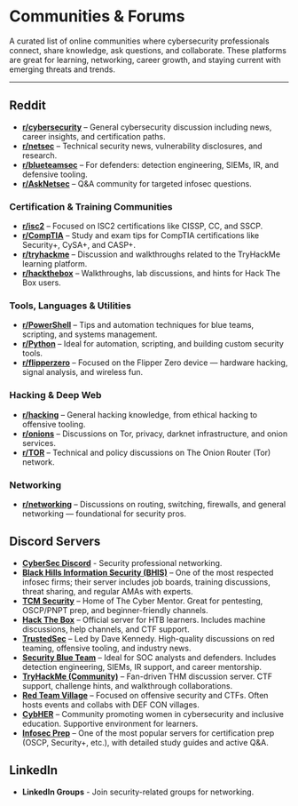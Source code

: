 # Communities & Forums

A curated list of online communities where cybersecurity professionals connect, share knowledge, ask questions, and collaborate. These platforms are great for learning, networking, career growth, and staying current with emerging threats and trends.

---

## Reddit 
- **[r/cybersecurity](https://www.reddit.com/r/cybersecurity/)** – General cybersecurity discussion including news, career insights, and certification paths.
- **[r/netsec](https://www.reddit.com/r/netsec/)** – Technical security news, vulnerability disclosures, and research.
- **[r/blueteamsec](https://www.reddit.com/r/blueteamsec/)** – For defenders: detection engineering, SIEMs, IR, and defensive tooling.
- **[r/AskNetsec](https://www.reddit.com/r/AskNetsec/)** – Q&A community for targeted infosec questions.

### Certification & Training Communities
- **[r/isc2](https://www.reddit.com/r/isc2/)** – Focused on ISC2 certifications like CISSP, CC, and SSCP.
- **[r/CompTIA](https://www.reddit.com/r/CompTIA/)** – Study and exam tips for CompTIA certifications like Security+, CySA+, and CASP+.
- **[r/tryhackme](https://www.reddit.com/r/tryhackme/)** – Discussion and walkthroughs related to the TryHackMe learning platform.
- **[r/hackthebox](https://www.reddit.com/r/hackthebox/)** – Walkthroughs, lab discussions, and hints for Hack The Box users.

### Tools, Languages & Utilities
- **[r/PowerShell](https://www.reddit.com/r/PowerShell/)** – Tips and automation techniques for blue teams, scripting, and systems management.
- **[r/Python](https://www.reddit.com/r/Python/)** – Ideal for automation, scripting, and building custom security tools.
- **[r/flipperzero](https://www.reddit.com/r/flipperzero/)** – Focused on the Flipper Zero device — hardware hacking, signal analysis, and wireless fun.

### Hacking & Deep Web
- **[r/hacking](https://www.reddit.com/r/hacking/)** – General hacking knowledge, from ethical hacking to offensive tooling.
- **[r/onions](https://www.reddit.com/r/onions/)** – Discussions on Tor, privacy, darknet infrastructure, and onion services.
- **[r/TOR](https://www.reddit.com/r/TOR/)** – Technical and policy discussions on The Onion Router (Tor) network.

### Networking
- **[r/networking](https://www.reddit.com/r/networking/)** – Discussions on routing, switching, firewalls, and general networking — foundational for security pros.


## Discord Servers
- **[CyberSec Discord](https://discord.com/invite/cybersecurity)** - Security professional networking.
- **[Black Hills Information Security (BHIS)](https://discord.gg/bhis)** – One of the most respected infosec firms; their server includes job boards, training discussions, threat sharing, and regular AMAs with experts.
- **[TCM Security](https://discord.gg/cD5SZdEbfw)** – Home of The Cyber Mentor. Great for pentesting, OSCP/PNPT prep, and beginner-friendly channels.
- **[Hack The Box](https://discord.gg/hackthebox)** – Official server for HTB learners. Includes machine discussions, help channels, and CTF support.
- **[TrustedSec](https://discord.gg/trustedsec)** – Led by Dave Kennedy. High-quality discussions on red teaming, offensive tooling, and industry news.
- **[Security Blue Team](https://discord.gg/VafP5EDaVJ)** – Ideal for SOC analysts and defenders. Includes detection engineering, SIEMs, IR support, and career mentorship.
- **[TryHackMe (Community)](https://discord.gg/xbCA4AdtCN)** – Fan-driven THM discussion server. CTF support, challenge hints, and walkthrough collaborations.
- **[Red Team Village](https://discord.gg/dBSv3RSADM)** – Focused on offensive security and CTFs. Often hosts events and collabs with DEF CON villages.
- **[CybHER](https://discord.gg/pCEcHrTQB5)** – Community promoting women in cybersecurity and inclusive education. Supportive environment for learners.
- **[Infosec Prep](https://discord.gg/YQPRHC7eC4)** – One of the most popular servers for certification prep (OSCP, Security+, etc.), with detailed study guides and active Q\&A.

## LinkedIn 
- **LinkedIn Groups** - Join security-related groups for networking.  
